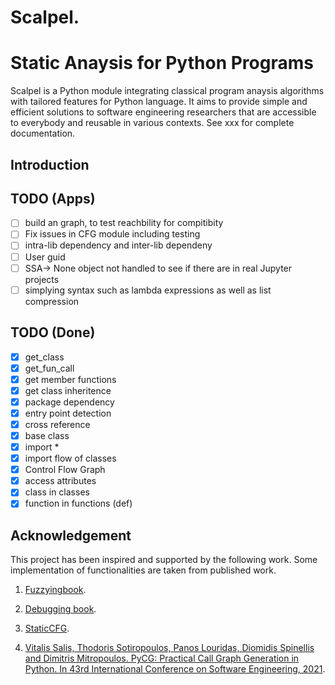 # Scalpel.

Static Anaysis for Python Programs
==================================
Scalpel is a Python module integrating classical program anaysis algorithms
with tailored features for Python language. It aims to provide simple and
efficient solutions to software engineering researchers that are accessible to
everybody and reusable in various contexts.
See xxx for complete documentation.

## Introduction
## TODO (Apps)
- [ ] build an graph, to test reachbility for compitibity
- [ ] Fix issues in CFG module including testing 
- [ ] intra-lib dependency  and inter-lib dependeny
- [ ] User guid
- [ ] SSA-> None object not handled to see if there are in real Jupyter projects
- [ ] simplying syntax such as lambda expressions as well as list compression

## TODO (Done)
- [x] get_class
- [x] get_fun_call
- [x] get member functions
- [x] get class inheritence
- [x] package dependency
- [x] entry point detection
- [x] cross reference	
- [x] base class 
- [x] import * 
- [x] import flow of classes
- [x] Control Flow Graph
- [x] access attributes
- [x] class in classes
- [x] function in functions (def)

## Acknowledgement
This project has been inspired and supported by the following work. Some implementation of functionalities are taken from published work.

1. [Fuzzyingbook](https://www.fuzzingbook.org/).

2. [Debugging book](https://www.debuggingbook.org/).

3. [StaticCFG](https://github.com/coetaur0/staticfg).

4. [Vitalis Salis, Thodoris Sotiropoulos, Panos Louridas, Diomidis Spinellis and Dimitris Mitropoulos. PyCG: Practical Call Graph Generation in Python. In 43rd International Conference on Software Engineering, 2021](https://vitsalis.com/papers/pycg.pdf). 


